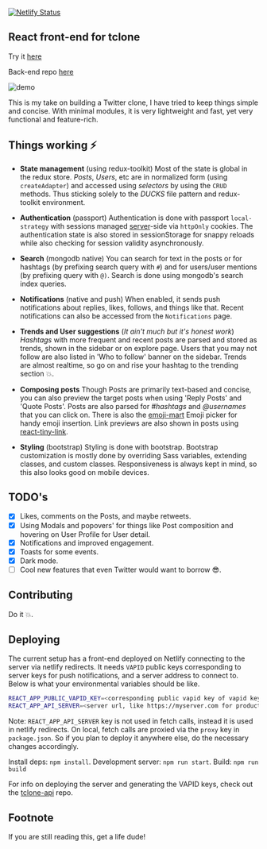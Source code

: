 [![Netlify Status](https://api.netlify.com/api/v1/badges/28362dd5-9756-4aac-b840-d99fcd6d3a5d/deploy-status)](https://app.netlify.com/sites/tclone/deploys)

## React front-end for tclone

Try it [here](https://tclone.muzam1l.com)

Back-end repo [here](https://github.com/muzam1l/tclone-api)

<!-- ![Demo](./docs/tclone-demo2.gif) -->
<img src="./docs/tclone-demo2.gif" alt="demo" />

This is my take on building a Twitter clone, I have tried to keep things simple and concise. With minimal modules, it is very lightweight and fast, yet very functional and feature-rich.

## Things working ⚡

- **State management** (using redux-toolkit)
Most of the state is global in the redux store. *Posts*, *Users*, etc are in normalized form (using `createAdapter`) and accessed using *selectors* by using the `CRUD` methods. Thus sticking solely to the *DUCKS* file pattern and redux-toolkit environment.

 - **Authentication** (passport)
 Authentication is done with passport `local-strategy` with sessions managed [server](https://github.com/muzam1l/tclone-api)-side via `httpOnly` cookies. The authentication state is also stored in sessionStorage for snappy reloads while also checking for session validity asynchronously.

- **Search** (mongodb native)
You can search for text in the posts or for hashtags (by prefixing search query with `#`) and for users/user mentions (by prefixing query with `@)`. Search is done using mongodb's search index queries.

- **Notifications** (native and push)
When enabled, it sends push notifications about replies, likes, follows, and things like that. Recent notifications can also be accessed from the `Notifications` page.

- **Trends and User suggestions** (_It ain't much but it's honest work_)
*Hashtags* with more frequent and recent posts are parsed and stored as trends, shown in the sidebar or on explore page. Users that you may not follow are also listed in 'Who to follow' banner on the sidebar. Trends are almost realtime, so go on and rise your hashtag to the trending section 💥.

- **Composing posts**
Though Posts are primarily text-based and concise, you can also preview the target posts when using 'Reply Posts' and 'Quote Posts'. Posts are also parsed for *#hashtags* and *@usernames* that you can click on. There is also the [emoji-mart](https://www.npmjs.com/package/emoji-mart) Emoji picker for handy emoji insertion. Link previews are also shown in posts using [react-tiny-link](https://www.npmjs.com/package/react-tiny-link).

 - **Styling** (bootstrap)
Styling is done with bootstrap. Bootstrap customization is mostly done by overriding Sass variables, extending classes, and custom classes. Responsiveness is always kept in mind, so this also looks good on mobile devices.

## TODO's

- [x] Likes, comments on the Posts, and maybe retweets.
- [x] Using Modals and popovers' for things like Post composition and hovering on User Profile for User detail.
- [x] Notifications and improved engagement.
- [x] Toasts for some events.
- [x] Dark mode.
- [ ] Cool new features that even Twitter would want to borrow 😎.

## Contributing

Do it 💥.

## Deploying

The current setup has a front-end deployed on Netlify connecting to the server via netlify redirects. It needs `VAPID` public keys corresponding to server keys for push notifications, and a server address to connect to. Below is what your environmental variables should be like.

```sh
REACT_APP_PUBLIC_VAPID_KEY=<corresponding public vapid key of vapid keys for push notifications>
REACT_APP_API_SERVER=<server url, like https://myserver.com for production>
```
Note: `REACT_APP_API_SERVER` key is not used in fetch calls, instead it is used in netlify redirects. On local, fetch calls are proxied via the `proxy` key in `package.json`. So if you plan to deploy it anywhere else, do the necessary changes accordingly.

Install deps: `npm install`.
Development server: `npm run start`.
Build: `npm run build` 

For info on deploying the server and generating the VAPID keys, check out the [tclone-api](https://github.com/muzam1l/tclone-api#deploying) repo.

## Footnote

If you are still reading this, get a life dude!


